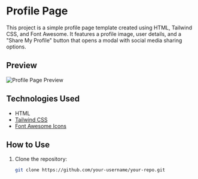 # Profile Page

This project is a simple profile page template created using HTML, Tailwind CSS, and Font Awesome. It features a profile image, user details, and a "Share My Profile" button that opens a modal with social media sharing options.

## Preview

![Profile Page Preview](./assets/profile-preview.png)

## Technologies Used

- HTML
- [Tailwind CSS](https://tailwindcss.com/)
- [Font Awesome Icons](https://fontawesome.com/)

## How to Use

1. Clone the repository:

   ```bash
   git clone https://github.com/your-username/your-repo.git
